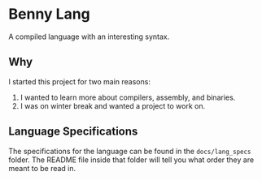 # Benny Lang

A compiled language with an interesting syntax.

## Why

I started this project for two main reasons:

1. I wanted to learn more about compilers, assembly, and binaries.
2. I was on winter break and wanted a project to work on.

## Language Specifications

The specifications for the language can be found in the `docs/lang_specs` folder. The README file inside that folder will tell you what order they are meant to be read in.
